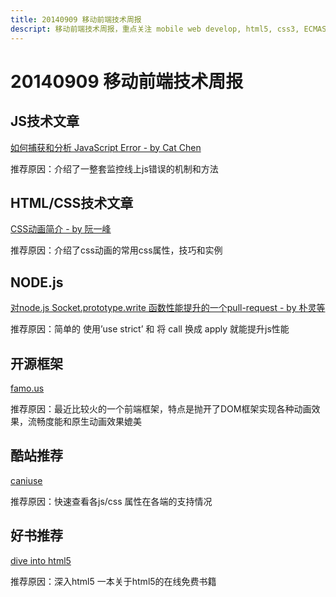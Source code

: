 ```yaml
---
title: 20140909 移动前端技术周报
descript: 移动前端技术周报，重点关注 mobile web develop, html5, css3, ECMAScript 6, node.js 等前沿技术。
---
```


# 20140909 移动前端技术周报

## JS技术文章

[如何捕获和分析 JavaScript Error - by Cat Chen](http://www.cnblogs.com/cathsfz/p/how-to-capture-and-analyze-javascript-error.html)

推荐原因：介绍了一整套监控线上js错误的机制和方法


## HTML/CSS技术文章

[CSS动画简介 - by 阮一峰](http://www.ruanyifeng.com/blog/2014/02/css_transition_and_animation.html)

推荐原因：介绍了css动画的常用css属性，技巧和实例

## NODE.js

[对node.js Socket.prototype.write 函数性能提升的一个pull-request - by 朴灵等](https://github.com/joyent/node/pull/8302)

推荐原因：简单的 使用’use strict’ 和 将 call 换成 apply 就能提升js性能

## 开源框架

[famo.us](http://famo.us/)

推荐原因：最近比较火的一个前端框架，特点是抛开了DOM框架实现各种动画效果，流畅度能和原生动画效果媲美


## 酷站推荐

[caniuse](http://caniuse.com)

推荐原因：快速查看各js/css 属性在各端的支持情况

## 好书推荐

[dive into html5](http://diveintohtml5.info/)

推荐原因：深入html5 一本关于html5的在线免费书籍

